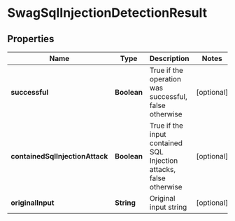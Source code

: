 
# SwagSqlInjectionDetectionResult

## Properties
Name | Type | Description | Notes
------------ | ------------- | ------------- | -------------
**successful** | **Boolean** | True if the operation was successful, false otherwise |  [optional]
**containedSqlInjectionAttack** | **Boolean** | True if the input contained SQL Injection attacks, false otherwise |  [optional]
**originalInput** | **String** | Original input string |  [optional]



